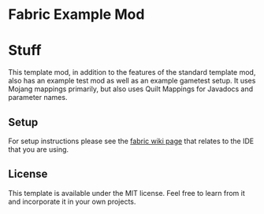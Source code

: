 # Fabric Example Mod

# Stuff
This template mod, in addition to the features of the standard template mod,
also has an example test mod as well as an example gametest setup. It uses Mojang
mappings primarily, but also uses Quilt Mappings for Javadocs and parameter names.

## Setup
For setup instructions please see the [fabric wiki page](https://fabricmc.net/wiki/tutorial:setup) that relates to the
IDE that you are using.

## License
This template is available under the MIT license. Feel free to learn from it and incorporate it in your own projects.
